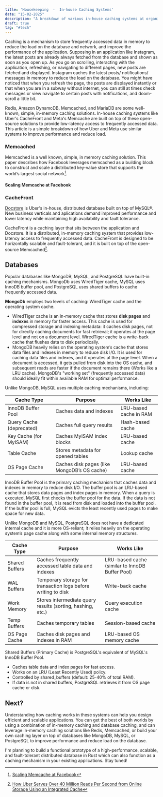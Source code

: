 ```yaml
---
title: 'Housekeeping  -  In-house Caching Systems'
date: "15-02-2025"
description: "A breakdown of various in-house caching systems at organizations like Uber and Meta, and databases like MongoDB, MySQL, and PostgreSQL."
draft: true
tag: "#tech"
---
```


Caching is a mechanism to store frequently accessed data in memory to reduce the load on the database and network, and improve the performance of the application. Supposing in an application like Instagram, the latest posts are already always fetched from the database and shown as soon as you open up. As you go on scrolling, interacting with the application, refreshing, or navigating to different pages, new posts are fetched and displayed. Instagram caches the latest posts/ notifications/ messages in memory to reduce the load on the database. You might have noticed that when you refresh the page, the posts are displayed instantly or that when you are in a subway without internet, you can still at times check messages or view navigate to certain posts with notifications, and doom-scroll a little bit.

Redis, Amazon DynamoDB, Memcached, and MariaDB are some well-known, simple, in-memory caching solutions. In-house caching systems like Uber's CacheFront and Meta's Memcache are built on top of these open-source solutions to provide low-latency access to frequently accessed data. This article is a simple breakdown of how Uber and Meta use similar systems to improve performance and reduce load.

### Memcached

Memcached is a well known, simple, in memory caching solution. This paper describes how Facebook leverages memcached as a building block to construct and scale a distributed key-value store that supports the world’s largest social network[^1].

#### Scaling Memcache at Facebook

[^1]: [Scaling Memcache at Facebook](https://research.facebook.com/publications/scaling-memcache-at-facebook/)

### CacheFront

[Docstore](https://www.uber.com/en-IN/blog/schemaless-sql-database) is Uber's in-house, distributed database built on top of MySQL®. New business verticals and aplications demand improved performance and lower latency while maintaining high availability and fault tolerance.

CacheFront is a caching layer that sits between the application and Docstore. It is a distributed, in-memory caching system that provides low-latency access to frequently accessed data. CacheFront is designed to be horizontally scalable and fault-tolerant, and it is built on top of the open-source Memcached[^2].

[^2]: [How Uber Serves Over 40 Million Reads Per Second from Online Storage Using an Integrated Cache](https://www.uber.com/en-IN/blog/how-uber-serves-over-40-million-reads-per-second-using-an-integrated-cache/)


## Databases

Popular databases like MongoDB, MySQL, and PostgreSQL have built-in caching mechanisms. MongoDb uses WiredTiger cache, MySQL uses InnoDB buffer pool, and PostgreSQL uses shared buffers to cache frequently accessed data.

**MongoDb** employs two levels of caching: WiredTiger cache and the operating system cache.
- WiredTiger cache is an in-memory cache that stores **disk pages** and **indexes** in memory for faster access. This cache is used for compressed storage and indexing metadata: it caches disk pages, not for directly caching documents for fast retrieval; it operates at the page level and not on a document level. WiredTiger cache is a write-back cache that flushes data to disk periodically. 
- MongoDB heavily relies on the operating system’s cache that stores data files and indexes in memory to reduce disk I/O. It is used for caching data files and indexes, and it operates at the page level. When a document is accessed, it gets pulled from disk into the OS cache, and subsequent reads are faster if the document remains there (Works like a LRU cache). MongoDB's "working set" (frequently accessed data) should ideally fit within available RAM for optimal performance.

Unlike MongoDB, MySQL uses multiple caching mechanisms, including:

| Cache Type | Purpose | Works Like | 
| -------- | ------- | ---------- | 
| InnoDB Buffer Pool | Caches data and indexes | LRU-based cache in RAM |
| Query Cache (deprecated) | Caches full query results | Hash-based cache |
| Key Cache (for MyISAM) | Caches MyISAM index blocks | LRU-based cache |
| Table Cache | Stores metadata for opened tables | Lookup cache |
| OS Page Cache | Caches disk pages (like MongoDB’s OS cache) | LRU-based cache | 

InnoDB Buffer Pool is the primary caching mechanism that caches data and indexes in memory to reduce disk I/O. The buffer pool is an LRU-based cache that stores data pages and index pages in memory. When a query is executed, MySQL first checks the buffer pool for the data. If the data is not found in the buffer pool, it is read from disk and loaded into the buffer pool. If the buffer pool is full, MySQL evicts the least recently used pages to make space for new data.

Unlike MongoDB and MySQL, PostgreSQL does not have a dedicated internal cache and it is more OS-reliant; It relies heavily on the operating system’s page cache along with some internal memory structures.

| Cache Type | Purpose | Works Like | 
| -------- | ------- | ---------- | 
| Shared Buffers | Caches frequently accessed table data and indexes | LRU-based cache (similar to InnoDB Buffer Pool) |
| WAL Buffers | Temporary storage for transaction logs before writing to disk | Write-back cache |
| Work Memory | Stores intermediate query results (sorting, hashing, etc.) | Query execution cache |
| Temp Buffers | Caches temporary tables | Session-based cache |
| OS Page Cache | Caches disk pages and indexes in RAM | LRU-based OS memory cache |

Shared Buffers (Primary Cache) is PostgreSQL's equivalent of MySQL's InnoDB Buffer Pool.
- Caches table data and index pages for fast access.
- Works on an LRU (Least Recently Used) policy.
- Controlled by shared_buffers (default: 25-40% of total RAM).
- If data is not in shared buffers, PostgreSQL retrieves it from OS page cache or disk.


## Next?

Understanding how caching works in these systems can help you design efficient and scalable applications. You can get the best of both worlds by using a combination of in-memory caching and database caching, and can leverage in-memory caching solutions like Redis, Memcached, or build your own caching layer on top of databases like MongoDB, MySQL, or PostgreSQL to improve performance and reduce load on the database.

I'm planning to build a functional prototype of a high-performance, scalable, and fault-tolerant distributed database in Rust which can also function as a caching mechanism in your existing applications. Stay tuned!